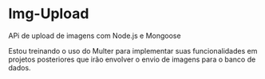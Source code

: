 # Img-Upload
APi de upload de imagens com Node.js e Mongoose

Estou treinando o uso do Multer para implementar suas funcionalidades em projetos posteriores que irão envolver o envio de imagens para o banco de dados.
